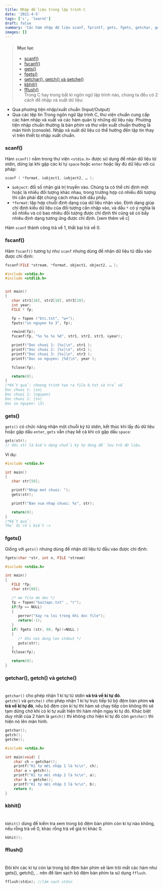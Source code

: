 ```yaml
---
title: Nhập dữ liệu trong lập trình C
date: '2021-4-5'
tags: ['c', 'learnC']
draft: false
summary: 'Các hàm nhập dữ liệu scanf, fprintf, gets, fgets, getchar, getch, getche, kbhit, fflush'
images: []
---
```


> #### Mục lục
>
> - [scanf()](#s1)<br/>
> - [fscanf()](#s2)<br/>
> - [gets()](#s3)<br/>
> - [fgets()](#s4)<br/>
> - [getchar(), getch() và getche()](#s5)<br/>
> - [kbhit()](#s6)<br/>
> - [fflush()](#s7)<br/>
>   Trong C hay trong bất kì ngôn ngữ lập trình nào, chúng ta đều có 2 cách để nhập và xuất dữ liệu:

- Qua phương tiện nhập/xuất chuẩn (Input/Output)
- Qua các tệp tin
  Trong ngôn ngữ lập trình C, thư viện chuẩn cung cấp các hàm nhập và xuất và các hàm quản lý những dữ liệu này. Phương tiện nhập chuẩn thường là bàn phím và thư viện xuất chuẩn thường là màn hình (console). Nhập và xuất dữ liệu có thể hướng đến tập tin thay vì trên thiết bị nhập xuất chuẩn<span id="s1"></span>.

### scanf()

Hàm `scanf()` nằm trong thư viện `<stdio.h>` được sử dụng để nhận dữ liệu từ stdin, dừng lại khi gặp các kí tự `space` hoặc `enter` hoặc lấy đủ dữ liệu với cú pháp:

```c
scanf ( *format, &object1, &object2, … );
```

- `&object`: đối số nhận giá trị truyền vào. Chúng ta có thể chỉ định một hoặc là nhiều đối tượng khác nhau, trong trường hợp có nhiều đối tượng thì cần phải đặt chúng cách nhau bởi dấu phẩy.
- `*format`: tập hợp chuỗi định dạng của dữ liệu nhận vào. Định dạng giúp chỉ định kiểu dữ liệu của đối tượng cần nhập vào, và dấu `*` có ý nghĩa là số nhiều và có bao nhiêu đối tượng được chỉ định thì cũng sẽ có bấy nhiêu định dạng tương ứng được chỉ định. [xem thêm về c]

Hàm `scanf` thành công trả về 1, thất bại trả về 0.

<span id="s2"></span>

### fscanf()

Hàm `fscanf()` tương tự như `scanf` nhưng dùng để nhận dữ liệu từ đầu vào được chỉ định:

```c
fscanf(FILE *stream, *format, object1, object2, … );
```

```c
#include <stdio.h>
#include <stdlib.h>


int main()
{
   char str1[10], str2[10], str3[10];
   int year;
   FILE * fp;

   fp = fopen ("btc.txt", "w+");
   fputs("so nguyen to 3", fp);

   rewind(fp);
   fscanf(fp, "%s %s %s %d", str1, str2, str3, &year);

   printf("Doc chuoi 1: |%s|\n", str1 );
   printf("Doc chuoi 2: |%s|\n", str2 );
   printf("Doc chuoi 3: |%s|\n", str3 );
   printf("Doc so nguyen: |%d|\n", year );

   fclose(fp);

   return(0);
}
/*Kết quả: chương trình tạo ra file b.txt và trả về
Doc chuoi 1: |so|
Doc chuoi 1: |nguyen|
Doc chuoi 1: |to|
Doc so nguyen: |3|
```

<span id="s3"></span>

### gets()

`gets()` có chức năng nhận một chuỗi ký từ stdin, kết thúc khi lấy đủ dữ liệu hoặc gặp dấu `enter`, `gets` vẫn chạy kể cả khi có gặp dấu `space`:

```c
gets(str);
// Với str là biến dạng chuỗi ký tự dùng để lưu trữ dữ liệu.
```

Ví dụ:

```c
#include <stdio.h>

int main()
{
   char str[50];

   printf("Nhap mot chuoi: ");
   gets(str);

   printf("Ban vua nhap chuoi: %s", str);

   return(0);
}
/*Kết quả:
Thử đi rồi biết :>
```

<span id="s4"></span>

### fgets()

Giống với `gets()` nhưng dùng để nhận dữ liệu từ đầu vào được chỉ định:

```c
fgets(char *str, int n, FILE *stream)
```

```c
#include <stdio.h>

int main()
{
   FILE *fp;
   char str[60];

   /* mo file de doc */
   fp = fopen("baitapc.txt" , "r");
   if(fp == NULL)
   {
      perror("Xay ra loi trong khi doc file");
      return(-1);
   }
   if( fgets (str, 60, fp)!=NULL )
   {
      /* Ghi noi dung len stdout */
      puts(str);
   }
   fclose(fp);

   return(0);
}
```

### getchar(), getch() và getche()<h1 id="s5"></h1>

`getchar()` cho phép nhận 1 kí tự từ stdin **và trả về kí tự đó**.<br/>
`getch()` và `getche()` cho phép nhận 1 kí tự trực tiếp từ bộ đệm bàn phím **và trả về kí tự đó**, nếu bộ đệm còn kí tự thì hàm sẽ chạy tiếp còn không thì sẽ tạm dừng chờ khi có kí tự xuất hiện thì hàm nhận ngay kí tự đó. Khác biệt duy nhất của 2 hàm là `getch()` thì không cho hiện kí tự đó còn `getche()` thì hiện nó lên màn hình.

```c
getchar();
getch();
getche();
```

```c
#include <stdio.h>

int main(void) {
    char ch = getchar();
    printf("Kí tự mới nhập 1 là %c\n", ch);
    char a = getch();
    printf("Kí tự mới nhập 2 là %c\n", a);
    char b = getche();
    printf("Kí tự mới nhập 3 là %c\n", b);
    return 0;
}
```

### kbhit()<h1 id="s6"></h1>

`kbhit()` dùng để kiểm tra xem trong bộ đệm bàn phím còn kí tự nào không, nếu rỗng trả về 0, khác rỗng trả về giá trị khác 0.

```c
kbhit();
```

### fflush()<h1 id="s7"></h1>

Đôi khi các kí tự còn lại trong bộ đệm bàn phím sẽ làm trôi mất các hàm như gets(), getch(), .. nên để làm sạch bộ đệm bàn phím ta sử dụng `fflush`.

```c
fflush(stdin); //làm sạch stdin
```

